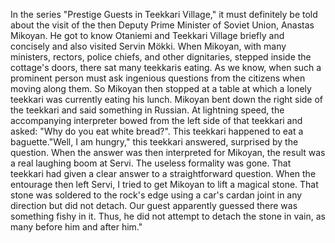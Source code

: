 
In the series "Prestige Guests in Teekkari Village," it must definitely be told about the visit of the then Deputy Prime Minister of Soviet Union, Anastas Mikoyan. He got to know Otaniemi and Teekkari Village briefly and concisely and also visited Servin Mökki. When Mikoyan, with many ministers, rectors, police chiefs, and other dignitaries, stepped inside the cottage's doors, there sat many teekkaris eating. As we know, when such a prominent person must ask ingenious questions from the citizens when moving along them. So Mikoyan then stopped at a table at which a lonely teekkari was currently eating his lunch. Mikoyan bent down the right side of the teekkari and said something in Russian. At lightning speed, the accompanying interpreter bowed from the left side of that teekkari and asked: "Why do you eat white bread?". This teekkari happened to eat a baguette."Well, I am hungry," this teekkari answered, surprised by the question. When the answer was then interpreted for Mikoyan, the result was a real laughing boom at Servi. The useless formality was gone. That teekkari had given a clear answer to a straightforward question. When the entourage then left Servi, I tried to get Mikoyan to lift a magical stone. That stone was soldered to the rock's edge using a car's cardan joint in any direction but did not detach. Our guest apparently guessed there was something fishy in it. Thus, he did not attempt to detach the stone in vain, as many before him and after him."